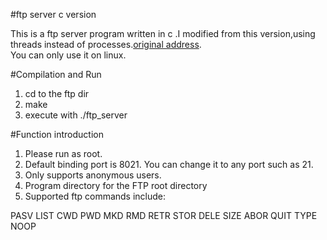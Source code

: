 #ftp server c version

This is a ftp server program written in c .I modified from this version,using threads instead of processes.[original address](https://github.com/Siim/ftp).  
You can only use it on linux. 

#Compilation and Run

1. cd to the ftp dir
2. make
3. execute with ./ftp_server

#Function introduction
1. Please run as root.  
2. Default binding port is 8021. You can change it to any port such as 21.  
3. Only supports anonymous users.  
4. Program directory for the FTP root directory
5. Supported ftp commands include:  

PASV LIST CWD PWD MKD RMD RETR STOR DELE SIZE ABOR QUIT TYPE NOOP  